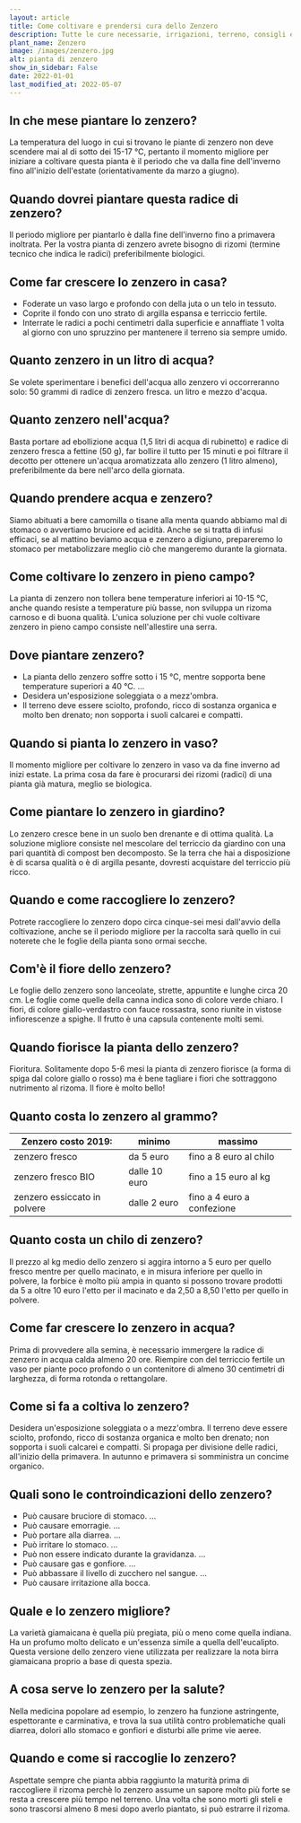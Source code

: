 ```yaml
---
layout: article
title: Come coltivare e prendersi cura dello Zenzero
description: Tutte le cure necessarie, irrigazioni, terreno, consigli e molto altro sulla coltivazione dello Zenzero
plant_name: Zenzero
image: /images/zenzero.jpg
alt: pianta di zenzero
show_in_sidebar: False
date: 2022-01-01
last_modified_at: 2022-05-07
---
```


## In che mese piantare lo zenzero?

La temperatura del luogo in cui si trovano le piante di zenzero non deve scendere mai al di sotto dei 15-17 °C, pertanto il momento migliore per iniziare a coltivare questa pianta è il periodo che va dalla fine dell'inverno fino all'inizio dell'estate (orientativamente da marzo a giugno).

## Quando dovrei piantare questa radice di zenzero?

Il periodo migliore per piantarlo è dalla fine dell'inverno fino a primavera inoltrata. Per la vostra pianta di zenzero avrete bisogno di rizomi (termine tecnico che indica le radici) preferibilmente biologici.

## Come far crescere lo zenzero in casa?

- Foderate un vaso largo e profondo con della juta o un telo in tessuto.
- Coprite il fondo con uno strato di argilla espansa e terriccio fertile.
- Interrate le radici a pochi centimetri dalla superficie e annaffiate 1 volta al giorno con uno spruzzino per mantenere il terreno sia sempre umido.

## Quanto zenzero in un litro di acqua?

 Se volete sperimentare i benefici dell'acqua allo zenzero vi occorreranno solo: 50 grammi di radice di zenzero fresca. un litro e mezzo d'acqua.

## Quanto zenzero nell'acqua?

Basta portare ad ebollizione acqua (1,5 litri di acqua di rubinetto) e radice di zenzero fresca a fettine (50 g), far bollire il tutto per 15 minuti e poi filtrare il decotto per ottenere un'acqua aromatizzata allo zenzero (1 litro almeno), preferibilmente da bere nell'arco della giornata.

## Quando prendere acqua e zenzero?

 Siamo abituati a bere camomilla o tisane alla menta quando abbiamo mal di stomaco o avvertiamo bruciore ed acidità. Anche se si tratta di infusi efficaci, se al mattino beviamo acqua e zenzero a digiuno, prepareremo lo stomaco per metabolizzare meglio ciò che mangeremo durante la giornata.

## Come coltivare lo zenzero in pieno campo?

 La pianta di zenzero non tollera bene temperature inferiori ai 10-15 °C, anche quando resiste a temperature più basse, non sviluppa un rizoma carnoso e di buona qualità. L'unica soluzione per chi vuole coltivare zenzero in pieno campo consiste nell'allestire una serra.

## Dove piantare zenzero?

- La pianta dello zenzero soffre sotto i 15 °C, mentre sopporta bene temperature superiori a 40 °C. ...
- Desidera un'esposizione soleggiata o a mezz'ombra.
- Il terreno deve essere sciolto, profondo, ricco di sostanza organica e molto ben drenato; non sopporta i suoli calcarei e compatti.

## Quando si pianta lo zenzero in vaso?

Il momento migliore per coltivare lo zenzero in vaso va da fine inverno ad inizi estate. La prima cosa da fare è procurarsi dei rizomi (radici) di una pianta già matura, meglio se biologica.

## Come piantare lo zenzero in giardino?

Lo zenzero cresce bene in un suolo ben drenante e di ottima qualità. La soluzione migliore consiste nel mescolare del terriccio da giardino con una pari quantità di compost ben decomposto. Se la terra che hai a disposizione è di scarsa qualità o è di argilla pesante, dovresti acquistare del terriccio più ricco.

## Quando e come raccogliere lo zenzero?

Potrete raccogliere lo zenzero dopo circa cinque-sei mesi dall'avvio della coltivazione, anche se il periodo migliore per la raccolta sarà quello in cui noterete che le foglie della pianta sono ormai secche.

## Com'è il fiore dello zenzero?

Le foglie dello zenzero sono lanceolate, strette, appuntite e lunghe circa 20 cm. Le foglie come quelle della canna indica sono di colore verde chiaro. I fiori, di colore giallo-verdastro con fauce rossastra, sono riunite in vistose infiorescenze a spighe. Il frutto è una capsula contenente molti semi.

## Quando fiorisce la pianta dello zenzero?

Fioritura. Solitamente dopo 5-6 mesi la pianta di zenzero fiorisce (a forma di spiga dal colore giallo o rosso) ma è bene tagliare i fiori che sottraggono nutrimento al rizoma. Il fiore è molto bello!

## Quanto costa lo zenzero al grammo?

|         Zenzero costo 2019:|       minimo|                   massimo|
|----------------------------|-------------|--------------------------|
|              zenzero fresco|    da 5 euro|    fino a 8 euro al chilo|
|          zenzero fresco BIO|dalle 10 euro|      fino a 15 euro al kg|
|zenzero essiccato in polvere| dalle 2 euro|fino a 4 euro a confezione|

## Quanto costa un chilo di zenzero?

Il prezzo al kg medio dello zenzero si aggira intorno a 5 euro per quello fresco mentre per quello macinato, e in misura inferiore per quello in polvere, la forbice è molto più ampia in quanto si possono trovare prodotti da 5 a oltre 10 euro l'etto per il macinato e da 2,50 a 8,50 l'etto per quello in polvere.

## Come far crescere lo zenzero in acqua?

Prima di provvedere alla semina, è necessario immergere la radice di zenzero in acqua calda almeno 20 ore. Riempire con del terriccio fertile un vaso per piante poco profondo o un contenitore di almeno 30 centimetri di larghezza, di forma rotonda o rettangolare.

## Come si fa a coltiva lo zenzero?

Desidera un'esposizione soleggiata o a mezz'ombra. Il terreno deve essere sciolto, profondo, ricco di sostanza organica e molto ben drenato; non sopporta i suoli calcarei e compatti. Si propaga per divisione delle radici, all'inizio della primavera. In autunno e primavera si somministra un concime organico.

## Quali sono le controindicazioni dello zenzero?

- Può causare bruciore di stomaco. ...
- Può causare emorragie. ...
- Può portare alla diarrea. ...
- Può irritare lo stomaco. ...
- Può non essere indicato durante la gravidanza. ...
- Può causare gas e gonfiore. ...
- Può abbassare il livello di zucchero nel sangue. ...
- Può causare irritazione alla bocca.

## Quale e lo zenzero migliore?

La varietà giamaicana è quella più pregiata, più o meno come quella indiana. Ha un profumo molto delicato e un'essenza simile a quella dell'eucalipto. Questa versione dello zenzero viene utilizzata per realizzare la nota birra giamaicana proprio a base di questa spezia.

## A cosa serve lo zenzero per la salute?

Nella medicina popolare ad esempio, lo zenzero ha funzione astringente, espettorante e carminativa, e trova la sua utilità contro problematiche quali diarrea, dolori allo stomaco e gonfiori e disturbi alle prime vie aeree.

## Quando e come si raccoglie lo zenzero?

Aspettate sempre che pianta abbia raggiunto la maturità prima di raccogliere il rizoma perchè lo zenzero assume un sapore molto più forte se resta a crescere più tempo nel terreno. Una volta che sono morti gli steli e sono trascorsi almeno 8 mesi dopo averlo piantato, si può estrarre il rizoma.

